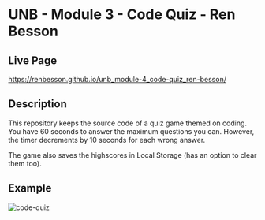 # UNB - Module 3 - Code Quiz - Ren Besson

## Live Page
https://renbesson.github.io/unb_module-4_code-quiz_ren-besson/


## Description
This repository keeps the source code of a quiz game themed on coding. You have 60 seconds to answer the maximum questions you can. However, the timer decrements by 10 seconds for each wrong answer.

The game also saves the highscores in Local Storage (has an option to clear them too).

## Example

![code-quiz](https://user-images.githubusercontent.com/46001916/202612436-b6c477cf-8a13-4a9b-9bfa-a1c89b234ee0.gif)
